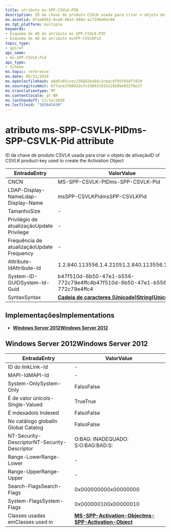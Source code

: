 ```yaml
---
title: atributo ms-SPP-CSVLK-PID
description: ID da chave de produto CSVLK usada para criar o objeto de ativação
ms.assetid: 67aa6952-0ce8-40a3-948e-ac7198e04c60
ms.tgt_platform: multiple
keywords:
- Esquema de AD do atributo ms-SPP-CSVLK-PID
- Esquema de AD do atributo msSPP-CSVLKPid
topic_type:
- apiref
api_name:
- ms-SPP-CSVLK-Pid
api_type:
- Schema
ms.topic: reference
ms.date: 05/31/2018
ms.openlocfilehash: ebd5c65ccec2368d26a84c2cbecdf95f034f7d29
ms.sourcegitcommit: b77ace27b0432e7cd3863191b11926be032fbe2f
ms.translationtype: MT
ms.contentlocale: pt-BR
ms.lasthandoff: 12/14/2020
ms.locfileid: "103645430"
---
```

# <a name="ms-spp-csvlk-pid-attribute"></a><span data-ttu-id="016cd-105">atributo ms-SPP-CSVLK-PID</span><span class="sxs-lookup"><span data-stu-id="016cd-105">ms-SPP-CSVLK-Pid attribute</span></span>

<span data-ttu-id="016cd-106">ID da chave de produto CSVLK usada para criar o objeto de ativação</span><span class="sxs-lookup"><span data-stu-id="016cd-106">ID of CSVLK product-key used to create the Activation Object</span></span>



| <span data-ttu-id="016cd-107">Entrada</span><span class="sxs-lookup"><span data-stu-id="016cd-107">Entry</span></span> | <span data-ttu-id="016cd-108">Valor</span><span class="sxs-lookup"><span data-stu-id="016cd-108">Value</span></span> |
|-------------------|---------------------------------------------|
| <span data-ttu-id="016cd-109">CN</span><span class="sxs-lookup"><span data-stu-id="016cd-109">CN</span></span>                | <span data-ttu-id="016cd-110">MS-SPP-CSVLK-PID</span><span class="sxs-lookup"><span data-stu-id="016cd-110">ms-SPP-CSVLK-Pid</span></span>                            |
| <span data-ttu-id="016cd-111">LDAP-Display-Name</span><span class="sxs-lookup"><span data-stu-id="016cd-111">Ldap-Display-Name</span></span> | <span data-ttu-id="016cd-112">msSPP-CSVLKPid</span><span class="sxs-lookup"><span data-stu-id="016cd-112">msSPP-CSVLKPid</span></span>                              |
| <span data-ttu-id="016cd-113">Tamanho</span><span class="sxs-lookup"><span data-stu-id="016cd-113">Size</span></span>              | \-                                          |
| <span data-ttu-id="016cd-114">Privilégio de atualização</span><span class="sxs-lookup"><span data-stu-id="016cd-114">Update Privilege</span></span>  | \-                                          |
| <span data-ttu-id="016cd-115">Frequência de atualização</span><span class="sxs-lookup"><span data-stu-id="016cd-115">Update Frequency</span></span>  | \-                                          |
| <span data-ttu-id="016cd-116">Attribute-Id</span><span class="sxs-lookup"><span data-stu-id="016cd-116">Attribute-Id</span></span>      | <span data-ttu-id="016cd-117">1.2.840.113556.1.4.2105</span><span class="sxs-lookup"><span data-stu-id="016cd-117">1.2.840.113556.1.4.2105</span></span>                     |
| <span data-ttu-id="016cd-118">System-ID-GUID</span><span class="sxs-lookup"><span data-stu-id="016cd-118">System-Id-Guid</span></span>    | <span data-ttu-id="016cd-119">b47f510d-6b50-47e1-b556-772c79e4ffc4</span><span class="sxs-lookup"><span data-stu-id="016cd-119">b47f510d-6b50-47e1-b556-772c79e4ffc4</span></span>        |
| <span data-ttu-id="016cd-120">Syntax</span><span class="sxs-lookup"><span data-stu-id="016cd-120">Syntax</span></span>            | [<span data-ttu-id="016cd-121">**Cadeia de caracteres (Unicode)**</span><span class="sxs-lookup"><span data-stu-id="016cd-121">**String(Unicode)**</span></span>](s-string-unicode.md) |



## <a name="implementations"></a><span data-ttu-id="016cd-122">Implementações</span><span class="sxs-lookup"><span data-stu-id="016cd-122">Implementations</span></span>

-   [<span data-ttu-id="016cd-123">**Windows Server 2012**</span><span class="sxs-lookup"><span data-stu-id="016cd-123">**Windows Server 2012**</span></span>](#windows-server-2012)

## <a name="windows-server-2012"></a><span data-ttu-id="016cd-124">Windows Server 2012</span><span class="sxs-lookup"><span data-stu-id="016cd-124">Windows Server 2012</span></span>



| <span data-ttu-id="016cd-125">Entrada</span><span class="sxs-lookup"><span data-stu-id="016cd-125">Entry</span></span> | <span data-ttu-id="016cd-126">Valor</span><span class="sxs-lookup"><span data-stu-id="016cd-126">Value</span></span> |
|------------------------|-------------------------------------------------------------------------|
| <span data-ttu-id="016cd-127">ID do link</span><span class="sxs-lookup"><span data-stu-id="016cd-127">Link-Id</span></span>                | \-                                                                      |
| <span data-ttu-id="016cd-128">MAPI-Id</span><span class="sxs-lookup"><span data-stu-id="016cd-128">MAPI-Id</span></span>                | \-                                                                      |
| <span data-ttu-id="016cd-129">System-Only</span><span class="sxs-lookup"><span data-stu-id="016cd-129">System-Only</span></span>            | <span data-ttu-id="016cd-130">Falso</span><span class="sxs-lookup"><span data-stu-id="016cd-130">False</span></span>                                                                   |
| <span data-ttu-id="016cd-131">É de valor único</span><span class="sxs-lookup"><span data-stu-id="016cd-131">Is-Single-Valued</span></span>       | <span data-ttu-id="016cd-132">True</span><span class="sxs-lookup"><span data-stu-id="016cd-132">True</span></span>                                                                    |
| <span data-ttu-id="016cd-133">É indexado</span><span class="sxs-lookup"><span data-stu-id="016cd-133">Is Indexed</span></span>             | <span data-ttu-id="016cd-134">Falso</span><span class="sxs-lookup"><span data-stu-id="016cd-134">False</span></span>                                                                   |
| <span data-ttu-id="016cd-135">No catálogo global</span><span class="sxs-lookup"><span data-stu-id="016cd-135">In Global Catalog</span></span>      | <span data-ttu-id="016cd-136">Falso</span><span class="sxs-lookup"><span data-stu-id="016cd-136">False</span></span>                                                                   |
| <span data-ttu-id="016cd-137">NT-Security-Descriptor</span><span class="sxs-lookup"><span data-stu-id="016cd-137">NT-Security-Descriptor</span></span> | <span data-ttu-id="016cd-138">O:BAG: INADEQUADO: S:</span><span class="sxs-lookup"><span data-stu-id="016cd-138">O:BAG:BAD:S:</span></span>                                                            |
| <span data-ttu-id="016cd-139">Range-Lower</span><span class="sxs-lookup"><span data-stu-id="016cd-139">Range-Lower</span></span>            | \-                                                                      |
| <span data-ttu-id="016cd-140">Range-Upper</span><span class="sxs-lookup"><span data-stu-id="016cd-140">Range-Upper</span></span>            | \-                                                                      |
| <span data-ttu-id="016cd-141">Search-Flags</span><span class="sxs-lookup"><span data-stu-id="016cd-141">Search-Flags</span></span>           | <span data-ttu-id="016cd-142">0x00000000</span><span class="sxs-lookup"><span data-stu-id="016cd-142">0x00000000</span></span>                                                              |
| <span data-ttu-id="016cd-143">System-Flags</span><span class="sxs-lookup"><span data-stu-id="016cd-143">System-Flags</span></span>           | <span data-ttu-id="016cd-144">0x00000010</span><span class="sxs-lookup"><span data-stu-id="016cd-144">0x00000010</span></span>                                                              |
| <span data-ttu-id="016cd-145">Classes usadas em</span><span class="sxs-lookup"><span data-stu-id="016cd-145">Classes used in</span></span>        | [<span data-ttu-id="016cd-146">**MS-SPP-Activation-Object**</span><span class="sxs-lookup"><span data-stu-id="016cd-146">**ms-SPP-Activation-Object**</span></span>](c-msspp-activationobject.md)<br/> |



 

 






